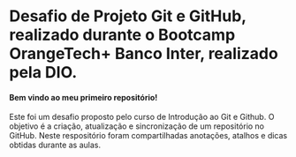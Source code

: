 # Desafio de Projeto Git e GitHub, realizado durante o Bootcamp OrangeTech+ Banco Inter, realizado pela DIO.

#### Bem vindo ao meu primeiro repositório!
Este foi um desafio proposto pelo curso de Introdução ao Git e Github. O objetivo é a criação, atualização e sincronização de um repositório no GitHub. Neste respositório foram compartilhadas anotações, atalhos e dicas obtidas durante as aulas. 

